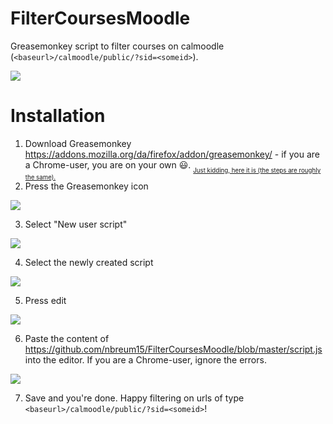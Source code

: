 # FilterCoursesMoodle
Greasemonkey script to filter courses on calmoodle (`<baseurl>/calmoodle/public/?sid=<someid>`).

![](https://i.imgur.com/mrtx4cL.gif)

# Installation
1. Download Greasemonkey https://addons.mozilla.org/da/firefox/addon/greasemonkey/ - if you are a Chrome-user, you are on your own :smiley:. <sub><sub>[Just kidding, here it is (the steps are roughly the same).](https://chrome.google.com/webstore/detail/tampermonkey/dhdgffkkebhmkfjojejmpbldmpobfkfo)</sub></sub>
2. Press the Greasemonkey icon 

![](https://i.imgur.com/llQ3P1U.png)

3. Select "New user script"

![](https://i.imgur.com/IGIOIAt.png)

4. Select the newly created script 

![](https://i.imgur.com/LZto18v.png)

5. Press edit

![](https://i.imgur.com/3q41DSS.png)

6. Paste the content of https://github.com/nbreum15/FilterCoursesMoodle/blob/master/script.js into the editor. If you are a Chrome-user, ignore the errors.

![](https://i.imgur.com/SUWNFry.png)

7. Save and you're done. Happy filtering on urls of type `<baseurl>/calmoodle/public/?sid=<someid>`!
